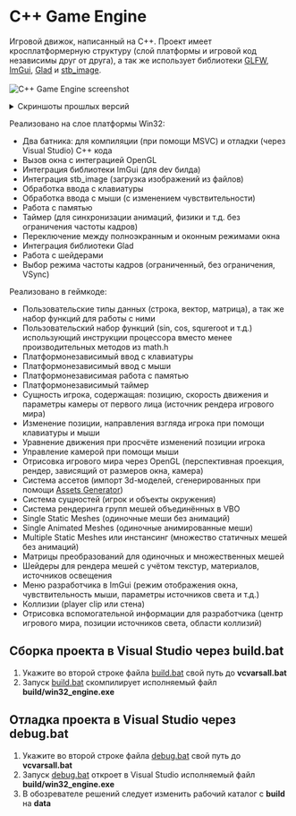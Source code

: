 # C++ Game Engine
Игровой движок, написанный на C++. Проект имеет кросплатформерную структуру (слой платформы и игровой код независимы друг от друга), а так же использует библиотеки [GLFW](https://www.glfw.org/), [ImGui](https://github.com/ocornut/imgui), [Glad](https://github.com/Dav1dde/glad) и [stb_image](https://github.com/nothings/stb).<br><br>
![C++ Game Engine screenshot](https://i.imgur.com/BNUPyQj.png)
<details>
<summary>Скриншоты прошлых версий</summary>
<img src="https://i.imgur.com/icJtm0k.png" alt="C++ Game Engine screenshot">
<img src="https://i.imgur.com/vRpIoxd.png" alt="C++ Game Engine screenshot">
<img src="https://i.imgur.com/gW81zeb.png" alt="C++ Game Engine screenshot">
<img src="https://i.imgur.com/oZZdn5x.png" alt="C++ Game Engine screenshot">
</details>

Реализовано на слое платформы Win32:
*	Два батника: для компиляции (при помощи MSVC) и отладки (через Visual Studio) C++ кода
*	Вызов окна с интеграцией OpenGL
*	Интеграция библиотеки ImGui (для dev билда)
*	Интеграция stb_image (загрузка изображений из файлов)
*	Обработка ввода с клавиатуры
*	Обработка ввода с мыши (с изменением чувствительности)
*	Работа с памятью
*	Таймер (для синхронизации анимаций, физики и т.д. без ограничения частоты кадров)
*	Переключение между полноэкранным и оконным режимами окна
* Интеграция библиотеки Glad
* Работа с шейдерами
* Выбор режима частоты кадров (ограниченный, без ограничения, VSync)

Реализовано в геймкоде:
*	Пользовательские типы данных (строка, вектор, матрица), а так же набор функций для работы с ними
*	Пользовательский набор функций (sin, cos, squreroot и т.д.) использующий инструкции процессора вместо менее производительных методов из math.h
*	Платформонезависимый ввод с клавиатуры
*	Платформонезависимый ввод с мыши
*	Платформонезависимая работа с памятью
*	Платформонезависимый таймер
*	Сущность игрока, содержащая: позицию, скорость движения и параметры камеры от первого лица (источник рендера игрового мира)
*	Изменение позиции, направления взгляда игрока при помощи клавиатуры и мыши
*	Уравнение движения при просчёте изменений позиции игрока
*	Управление камерой при помощи мыши
*	Отрисовка игрового мира через OpenGL (перспективная проекция, рендер, зависящий от размеров окна, камера)
* Система ассетов (импорт 3d-моделей, сгенерированных при помощи [Assets Generator](https://github.com/ezexff/assets_generator))
* Система сущностей (игрок и объекты окружения)
* Система рендеринга групп мешей объединённых в VBO
* Single Static Meshes (одиночные меши без анимаций)
* Single Animated Meshes (одиночные анимированные меши)
* Multiple Static Meshes или инстансинг (множество статичных мешей без анимаций)
* Матрицы преобразований для одиночных и множественных мешей 
* Шейдеры для рендера мешей с учётом текстур, материалов, источников освещения
*	Меню разработчика в ImGui (режим отображения окна, чувствительность мыши, параметры источников света и т.д.)
*	Коллизии (player clip или стена)
*	Отрисовка вспомогательной информации для разработчика (центр игрового мира, позиции источников света, области коллизий)

## Сборка проекта в Visual Studio через build.bat
1.  Укажите во второй строке файла [build.bat](code/build.bat) свой путь до **vcvarsall.bat**
2.  Запуск [build.bat](code/build.bat) скомпилирует исполняемый файл **build/win32_engine.exe**
## Отладка проекта в Visual Studio через debug.bat
1.  Укажите во второй строке файла [debug.bat](code/debug.bat) свой путь до **vcvarsall.bat**
2.  Запуск [debug.bat](code/debug.bat) откроет в Visual Studio исполняемый файл **build/win32_engine.exe**
3.  В обозревателе решений следует изменить рабочий каталог с **build** на **data**
